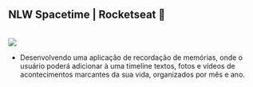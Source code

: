 ## NLW Spacetime | Rocketseat 🚀

<br>

<img src="https://img.shields.io/badge/status-em%20andamento-green">

<br>

- Desenvolvendo uma aplicação de recordação de memórias, onde o usuário poderá adicionar à uma timeline textos, fotos e vídeos de acontecimentos marcantes da sua vida, organizados por mês e ano.